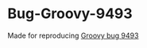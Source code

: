 # Bug-Groovy-9493
Made for reproducing [Groovy bug 9493](https://issues.apache.org/jira/browse/GROOVY-9493)
